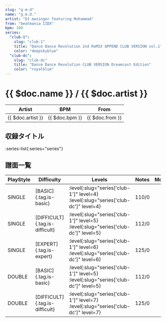 ```yaml
---
slug: "g-m-d"
name: "g.m.d."
artist: "DJ mazinger featuring Muhammad"
from: "beatmania IIDX"
bpm: 100
series:
  "club-1":
    slug: "club-1"
    title: "Dance Dance Revolution 2nd ReMIX APPEND CLUB VERSION vol.1"
    color: "deepskyblue"
  "club-dc":
    slug: "club-dc"
    title: "Dance Dance Revolution CLUB VERSION Dreamcast Edition"
    color: "royalblue"
---
```


# {{ $doc.name }} / {{ $doc.artist }}

|Artist|BPM|From|
|------|---|----|
|{{ $doc.artist }}|{{ $doc.bpm }}|{{ $doc.from }}|

## 収録タイトル

:series-list{:series="series"}

## 譜面一覧

|PlayStyle|Difficulty|Levels|Notes|Movie|
|---------|----------|------|-----|-----|
|SINGLE|[BASIC]{.tag.is-basic}|:level{:slug="series['club-1']" level=4} :level{:slug="series['club-dc']" level=4}|110/0||
|SINGLE|[DIFFICULT]{.tag.is-difficult}|:level{:slug="series['club-1']" level=5} :level{:slug="series['club-dc']" level=5}|112/0||
|SINGLE|[EXPERT]{.tag.is-expert}|:level{:slug="series['club-1']" level=6} :level{:slug="series['club-dc']" level=6}|125/0||
|DOUBLE|[BASIC]{.tag.is-basic}|:level{:slug="series['club-1']" level=5} :level{:slug="series['club-dc']" level=5}|112/0||
|DOUBLE|[DIFFICULT]{.tag.is-difficult}|:level{:slug="series['club-1']" level=7} :level{:slug="series['club-dc']" level=7}|125/0||
